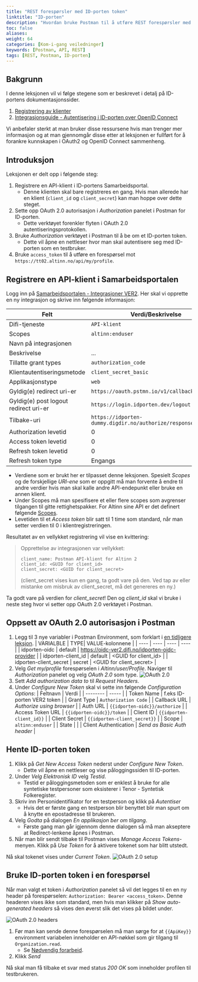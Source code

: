 ```yaml
---
title: "REST forespørsler med ID-porten token"
linktitle: "ID-porten"
description: "Hvordan bruke Postman til å utføre REST forespørsler med ID-porten token mot Altinns Sluttbruker-API."
toc: false
aliases:
weight: 64
categories: [Kom-i-gang veiledninger]
keywords: [Postman, API, REST]
tags: [REST, Postman, ID-porten]
---
```

## Bakgrunn
I denne leksjonen vil vi følge stegene som er beskrevet i detalj på ID-portens dokumentasjonssider.
1. [Registrering av klienter](https://docs.digdir.no/docs/idporten/oidc/oidc_func_clientreg)
2. [Integrasjonsguide - Autentisering i ID-porten over OpenID Connect](https://docs.digdir.no/docs/idporten/oidc/oidc_guide_idporten.html)

Vi anbefaler sterkt at man bruker disse ressursene hvis man trenger mer informasjon og at man gjennomgår disse etter at leksjonen er fullført for å forankre kunnskapen i OAuth2 og OpenID Connect sammenheng.

## Introduksjon
Leksjonen er delt opp i følgende steg:
1. Registrere en API-klient i ID-portens Samarbeidsportal.
    * Denne klienten skal bare registreres en gang. Hvis man allerede har en klient (`client_id` og `client_secret`) kan man hoppe over dette steget.
2. Sette opp OAuth 2.0 autorisasjon i *Authorization* panelet i Postman for ID-porten.
    * Dette verktøyet forenkler flyten i OAuth 2.0 autentiseringsprotokollen.
3. Bruke *Authorization* verktøyet i Postman til å be om et ID-porten token.
    * Dette vil åpne en nettleser hvor man skal autentisere seg med ID-porten som en testbruker.
6. Bruke `access_token` til å utføre en forespørsel mot `https://tt02.altinn.no/api/my/profile`.

## Registrere en API-klient i Samarbeidsportalen
Logg inn på [Samarbeidsportalen - Integrasjoner VER2](https://selvbetjening-samarbeid-ver2.difi.no/integrations).
Her skal vi opprette en ny integrasjon og skrive inn følgende informasjon:

| Felt | Verdi/Beskrivelse |
| ---- | ----------------- |
| Difi-tjeneste | `API-klient` |
| Scopes | `altinn:enduser` |
| Navn på integrasjonen |
| Beskrivelse | ... |
| Tillatte grant types | `authorization_code` |
| Klientautentiseringsmetode | `client_secret_basic` |
| Applikasjonstype | `web` |
| Gyldig(e) redirect uri-er | `https://oauth.pstmn.io/v1/callback` |
| Gyldig(e) post logout redirect uri-er | `https://login.idporten.dev/logout` |
| Tilbake-uri | `https://idporten-dummy.digdir.no/authorize/response/callback` |
| Authorization levetid | 0 |
| Access token levetid | 0 |
| Refresh token levetid | 0 |
| Refresh token type | Engangs |
* Verdiene som er brukt her er tilpasset denne leksjonen. Spesielt *Scopes* og de forskjellige *URI-ene* som er oppgitt må man forvente å endre til andre verdier hvis man skal kalle andre API-endepunkt eller bruke en annen klient.
* Under Scopes må man spesifisere et eller flere scopes som avgrenser tilgangen til gitte rettighetspakker. For Altinn sine API er det definert følgende [Scopes](/docs/api/rest/kom-i-gang/scopes/).
* Levetiden til et *Access token* blir satt til 1 time som standard, når man setter verdien til 0 i klientregistreringen.

Resultatet av en vellykket registrering vil vise en kvittering:

> Opprettelse av integrasjonen var vellykket:
> 
>     client_name: Postman API-klient for Altinn 2
>     client_id: <GUID for client_id>
>     client_secret: <GUID for client_secret>
> 
> (client_secret vises kun en gang, ta godt vare på den. Ved tap av eller mistanke om misbruk av client_secret, må det genereres en ny.)

Ta godt vare på verdien for *client_secret*! Den og *client_id* skal vi bruke i neste steg hvor vi setter opp OAuth 2.0 verktøyet i Postman.

## Oppsett av OAuth 2.0 autorisasjon i Postman

1. Legg til 3 nye variabler i Postman Environment, som forklart i [en tidligere leksjon](/docs/api/rest/kom-i-gang/tutorial-postman/api-collection-environment/#legge-inn-egne-verdier-i-environments).
   | VARIALBLE | TYPE| VALUE-kolonnene |
   | ---- | ---- | ---- | ---- |
   | idporten-oidc | default | https://oidc-ver2.difi.no/idporten-oidc-provider |
   | idporten-client_id | default | \<GUID for client_id\> |
   | idporten-client_secret | secret | \<GUID for client_secret\> |
2. Velg *Get my/profile* forespørselen i *Altinn/user/Profile*. Naviger til *Authorization* panelet og velg *OAuth 2.0* som type.
![OAuth 2.0](/docs/images/guides/postman/Postman-OAuth2-select.png "Velg OAuth 2.0")
3. Sett *Add authorization data to* til *Request Headers*.
4. Under *Configure New Token* skal vi sette inn følgende *Configuration Options*:
   | Feltnavn | Verdi |
   | -------- | ----- |
   | Token Name | f.eks ID-porten VER2 token |
   | Grant Type | `Authorization Code` |
   | Callback URL | *Authorize using browser* |
   | Auth URL | `{{idporten-oidc}}/authorize` |
   | Access Token URL | `{{idporten-oidc}}/token` |
   | Client ID | `{{idporten-client_id}}` |
   | Client Secret | `{{idporten-client_secret}}` |
   | Scope | `altinn:enduser` |
   | State | |
   | Client Authentication | *Send as Basic Auth header* |

## Hente ID-porten token

1. Klikk på *Get New Access Token* nederst under *Configure New Token*.
    * Dette vil åpne en nettleser og vise påloggingssiden til ID-porten.
2. Under *Velg Elektronisk ID* velg *Testid*.
    * Testid er påloggingsmetoden som er enklest å bruke for alle syntetiske testpersoner som eksisterer i Tenor - Syntetisk Folkeregister.
3. Skriv inn Personidentifikator for en testperson og klikk på *Autentiser*
    * Hvis det er første gang en testperson blir benyttet blir man spurt om å knytte en epostadresse til brukeren.
4. Velg *Godta* på dialogen *En applikasjon ber om tilgang*.
    * Første gang man går igjennom denne dialogen så må man akseptere at Redirect-lenkene åpnes i Postman.
5. Når man blir sendt tilbake til Postman vises *Manage Access Tokens*-menyen. Klikk på *Use Token* for å aktivere tokenet som har blitt utstedt.

Nå skal tokenet vises under *Current Token*.
![OAuth 2.0 setup](/docs/images/guides/postman/Postman-OAuth2-setup.png "OAuth 2.0 oppsett")

## Bruke ID-porten token i en forespørsel

Når man valgt et token i *Authorization* panelet så vil det legges til en en ny header på forespørselen: `Authorization: Bearer <access_token>`.
Denne headeren vises ikke som standard, men hvis man klikker på *Show auto-generated headers* så vises den øverst slik det vises på bildet under.

![OAuth 2.0 headers](/docs/images/guides/postman/Postman-authorization-headers.png "Authorization headers")

1. Før man kan sende denne forespørselen må man sørge for at `{{ApiKey}}` environment variabelen inneholder en API-nøkkel som gir tilgang til `Organization.read`.
    * Se [Nødvendig forarbeid](/docs/api/rest/kom-i-gang/tutorial-postman/forarbeid).
2. Klikk *Send*

Nå skal man få tilbake et svar med status *200 OK* som inneholder profilen til testbrukeren.